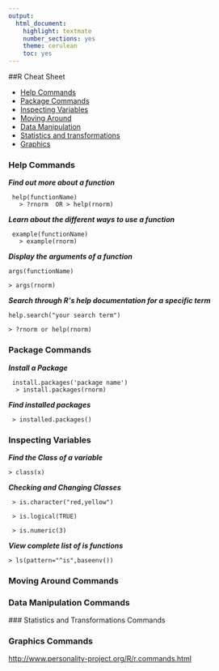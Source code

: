 ```yaml
---
output:
  html_document:
    highlight: textmate
    number_sections: yes
    theme: cerulean
    toc: yes
---
```

##R Cheat Sheet

-  [Help Commands](#help)
-  [Package Commands](#package)
-  [Inspecting Variables](#input)
-  [Moving Around ](#moving)
-  [Data Manipulation](#data)
-  [Statistics and transformations](#statistics)
-  [Graphics](#graphics)



### <a name="help"></a>Help Commands 

***Find out more about a function***

	 help(functionName)
	   > ?rnorm  OR > help(rnorm)
	
***Learn about the different ways to use a function***

	 example(functionName)
	   > example(rnorm) 
	

***Display the arguments of a function***

    args(functionName)
`> args(rnorm)`
	              

***Search through R's help documentation for a specific term***
	
    help.search("your search term")

`> ?rnorm or help(rnorm)`
	
### <a name="package"></a> Package Commands

***Install a Package***

	 install.packages('package name')	  
	  > install.packages(rnorm)
	  

***Find installed packages***

``` > installed.packages()```


### <a name="input"></a> Inspecting Variables

***Find the Class of a variable***
	
`> class(x)`


***Checking and Changing Classes***

``` > is.character("red,yellow")```

``` > is.logical(TRUE)```

``` > is.numeric(3)```

***View complete list of is functions***

``` > ls(pattern="^is",baseenv()) ```

### <a name="moving"></a> Moving Around Commands
### <a name="data"></a> Data Manipulation Commands
###<a name="statistics"></a> Statistics and Transformations Commands
### <a name="graphics"></a> Graphics Commands


http://www.personality-project.org/R/r.commands.html